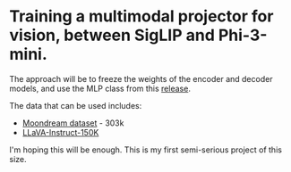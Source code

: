 # Training a multimodal projector for vision, between SigLIP and Phi-3-mini.

The approach will be to freeze the weights of the encoder and decoder models,
and use the MLP class from this [release](https://huggingface.co/qresearch/llama-3-vision-alpha/).

The data that can be used includes:
- [Moondream dataset](https://huggingface.co/datasets/vikhyatk/lnqa) - 303k
- [LLaVA-Instruct-150K](https://huggingface.co/datasets/liuhaotian/LLaVA-Instruct-150K)

I'm hoping this will be enough. This is my first semi-serious project of this size.